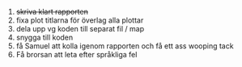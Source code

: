 1. ~~skriva klart rapporten~~
2. fixa plot titlarna för överlag alla plottar
3. dela upp vg koden till separat fil / map
4. snygga till koden
5. få Samuel att kolla igenom rapporten och få ett ass wooping tack
6. Få brorsan att leta efter språkliga fel